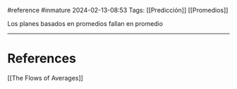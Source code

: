 #reference #inmature 
2024-02-13-08:53
Tags:  [[Predicción]] [[Promedios]]

Los planes basados en promedios fallan en promedio

---
# References
[[The Flows of Averages]]





